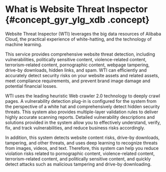 # What is Website Threat Inspector {#concept_gyr_ylg_xdb .concept}

Website Threat Inspector \(WTI\) leverages the big data resources of Alibaba Cloud, the practical experience of white-hatting, and the technology of machine learning.

This service provides comprehensive website threat detection, including vulnerabilities, politically sensitive content, violence-related content, terrorism-related content, pornographic content, webpage tampering, drive-by downloads, hidden links, and spam. WTI can efficiently and accurately detect security risks on your website assets and related assets, meet compliance requirements, and prevent brand image damage and potential financial losses.

WTI uses the leading heuristic Web crawler 2.0 technology to deeply crawl pages. A vulnerability detection plug-in is configured for the system from the perspective of a white hat and comprehensively detect hidden security threats. This system also provides multiple-layer validation rules to deliver highly accurate scanning reports. Detailed vulnerability descriptions and solutions provided in the system allow you to effectively understand, verify, fix, and track vulnerabilities, and reduce business risks accordingly.

In addition, this system detects website content risks, drive-by downloads, tampering, and other threats, and uses deep learning to recognize threats from images, videos, and text. Therefore, this system can help you reduce violation risks related to pornographic content, violence-related content, terrorism-related content, and politically sensitive content, and quickly detect attacks such as malicious tampering and drive-by downloading.

